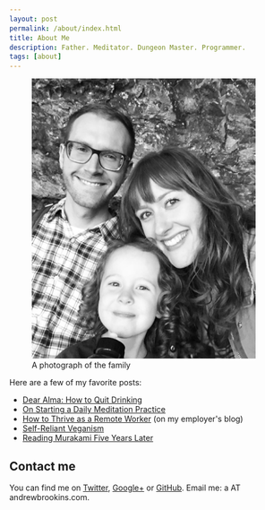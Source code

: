 ```yaml
---
layout: post
permalink: /about/index.html
title: About Me
description: Father. Meditator. Dungeon Master. Programmer.
tags: [about]
---
```


<figure>
	<img src="/images/family.jpg" style="max-width: 400px;">
	<figcaption>A photograph of the family</figcaption>
</figure>

Here are a few of my favorite posts:
<ul>
	<li><a href="https://andrewbrookins.com/life/dear-alma-how-to-quit-drinking/">Dear Alma: How to Quit Drinking</a></li>
	<li><a href="http://andrewbrookins.com/buddhism/on-starting-a-daily-meditation-practice/">On Starting a Daily Meditation Practice</a></li>
	<li><a href="https://www.safaribooksonline.com/blog/2014/11/15/thrive-remote-developer/">How to Thrive as a Remote Worker</a> (on my employer's blog)</li>
	<li><a href="http://andrewbrookins.com/books/self-reliant-veganism/">Self-Reliant Veganism</a></li>
	<li><a href="http://andrewbrookins.com/books/reading-murakami-five-years-later/">Reading Murakami Five Years Later</a></li>
</ul>

<h2>Contact me</h2>
You can find me on <a href="https://twitter.com/abrookins">Twitter</a>, <a href="https://plus.google.com/+AndrewBrookins">Google+</a> or <a href="https://github.com/abrookins">GitHub</a>. Email me: a AT andrewbrookins.com.
